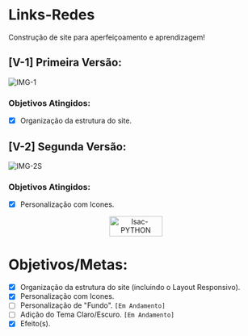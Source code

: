 # Links-Redes
Construção de site para aperfeiçoamento e aprendizagem!

## [V-1] Primeira Versão:
![IMG-1](https://user-images.githubusercontent.com/91500212/186789271-56f25fd2-ceb4-46d7-bf25-7e613c403f6a.PNG)
### Objetivos Atingidos:
- [x]  Organização da estrutura do site.<br>
## [V-2] Segunda Versão:
![IMG-2S](https://user-images.githubusercontent.com/91500212/187581723-90fc14d0-1392-4e01-a4ae-df7f4c464426.PNG)
### Objetivos Atingidos:
- [x]  Personalização com Icones.<br>
<p align="center">
 <a href="https://links-isacbm-v2.netlify.app/" target="_blank"><img align="center" alt="Isac-PYTHON" height="40" width="105" src="https://img.shields.io/badge/visualizar-f41d19?style=for-the-badge&logo=visualizar&logoColor=#00C7B7" target="_blank"></a>
</p>

# Objetivos/Metas:
- [x]  Organização da estrutura do site (incluindo o Layout Responsivo).<br>
- [x]  Personalização com Icones.<br>
- [ ]  Personalização de "Fundo".  `[Em Andamento]` <br>
- [ ]  Adição do Tema Claro/Escuro.  `[Em Andamento]` <br>
- [x]  Efeito(s). <br>
